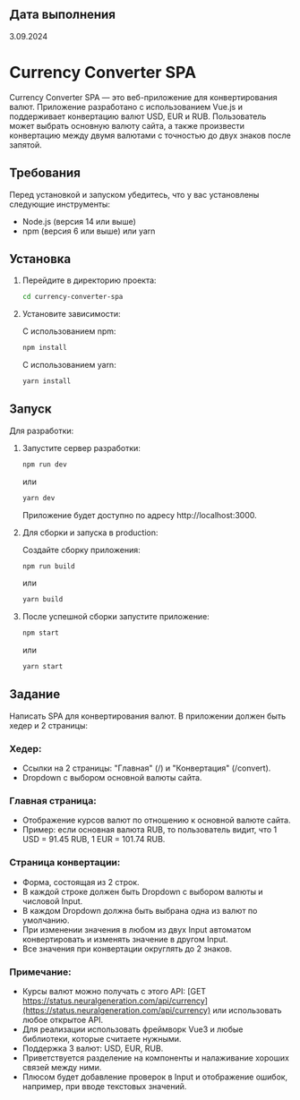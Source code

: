## Дата выполнения

3.09.2024

# Currency Converter SPA

Currency Converter SPA — это веб-приложение для конвертирования валют. Приложение разработано с использованием Vue.js и поддерживает конвертацию валют USD, EUR и RUB. Пользователь может выбрать основную валюту сайта, а также произвести конвертацию между двумя валютами с точностью до двух знаков после запятой.

## Требования

Перед установкой и запуском убедитесь, что у вас установлены следующие инструменты:

- Node.js (версия 14 или выше)
- npm (версия 6 или выше) или yarn

## Установка

1. Перейдите в директорию проекта:

    ```bash
    cd currency-converter-spa
    ```

2. Установите зависимости:

    С использованием npm:

    ```bash
    npm install
    ```

    С использованием yarn:

    ```bash
    yarn install
    ```

## Запуск

Для разработки:

1. Запустите сервер разработки:

    ```bash
    npm run dev
    ```

    или

    ```bash
    yarn dev
    ```

    Приложение будет доступно по адресу http://localhost:3000.

2. Для сборки и запуска в production:

    Создайте сборку приложения:

    ```bash
    npm run build
    ```

    или

    ```bash
    yarn build
    ```

3. После успешной сборки запустите приложение:

    ```bash
    npm start
    ```

    или

    ```bash
    yarn start
    ```

## Задание

Написать SPA для конвертирования валют. В приложении должен быть хедер и 2 страницы:

### Хедер:
- Ссылки на 2 страницы: "Главная" (/) и "Конвертация" (/convert).
- Dropdown с выбором основной валюты сайта.

### Главная страница:
- Отображение курсов валют по отношению к основной валюте сайта.
- Пример: если основная валюта RUB, то пользователь видит, что 1 USD = 91.45 RUB, 1 EUR = 101.74 RUB.

### Страница конвертации:
- Форма, состоящая из 2 строк.
- В каждой строке должен быть Dropdown с выбором валюты и числовой Input.
- В каждом Dropdown должна быть выбрана одна из валют по умолчанию.
- При изменении значения в любом из двух Input автоматом конвертировать и изменять значение в другом Input.
- Все значения при конвертации округлять до 2 знаков.

### Примечание:
- Курсы валют можно получать с этого API: [GET https://status.neuralgeneration.com/api/currency](https://status.neuralgeneration.com/api/currency) или использовать любое открытое API.
- Для реализации использовать фреймворк Vue3 и любые библиотеки, которые считаете нужными.
- Поддержка 3 валют: USD, EUR, RUB.
- Приветствуется разделение на компоненты и налаживание хороших связей между ними.
- Плюсом будет добавление проверок в Input и отображение ошибок, например, при вводе текстовых значений.